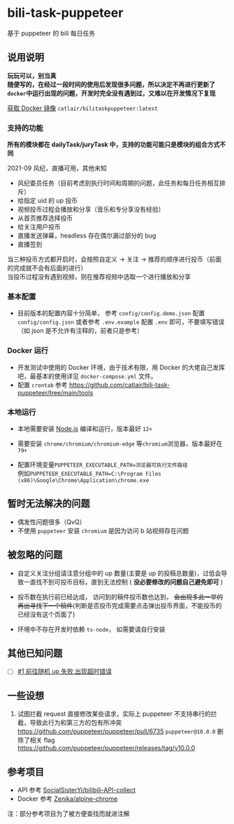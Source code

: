# bili-task-puppeteer

基于 puppeteer 的 bili 每日任务

## 说用说明

**玩玩可以，别当真**  
**随便写的，在经过一段时间的使用后发现很多问题，所以决定不再进行更新了**  
**`docker`中运行出现的问题，开发时完全没有遇到过，又难以在开发情况下复现**

[获取 Docker 镜像](https://registry.hub.docker.com/repository/docker/catlair/bilitaskpuppeteer) `catlair/bilitaskpuppeteer:latest`

### 支持的功能

**所有的模块都在 dailyTask/juryTask 中，支持的功能可能只是模块的组合方式不同**

2021-09 风纪，直播可用，其他未知

- 风纪委员任务（目前考虑到执行时间和周期的问题，此任务和每日任务相互排斥）
- 给指定 uid 的 up 投币
- 视频投币过程会播放和分享（音乐和专分享没有经验）
- 从首页推荐选择投币
- 给关注用户投币
- 直播发送弹幕，headless 存在偶尔漏过部分的 bug
- 直播签到

当三种投币方式都开启时，会按照自定义 -> 关注 -> 推荐的顺序进行投币（前面的完成就不会有后面的进行）  
当投币过程没有遇到视频，则在推荐视频中选取一个进行播放和分享

### 基本配置

- 目前版本的配置内容十分简单， 参考 `config/config.demo.json` 配置 `config/config.json` 或者参考 `.env.example` 配置 `.env` 即可，不要填写错误（如 json 是不允许有注释的，前者只是参考）

### Docker 运行

- 开发测试中使用的 Docker 环境，由于技术有限，用 Docker 的大佬自己发挥吧，最基本的使用详见 `docker-compose.yml` 文件。
- 配置 `crontab` 参考 <https://github.com/catlair/bili-task-puppeteer/tree/main/tools>

### 本地运行

- 本地需要安装 [Node.js](https://nodejs.org/zh-cn/) 编译和运行，版本最好 `12+`

- 需要安装 `chrome/chromium/chromium-edge` 等`chromium`浏览器，版本最好在 `79+`

- 配置环境变量`PUPPETEER_EXECUTABLE_PATH=浏览器可执行文件路径`  
  例如`PUPPETEER_EXECUTABLE_PATH=C:\Program Files (x86)\Google\Chrome\Application\chrome.exe`

## 暂时无法解决的问题

- 偶发性问题很多（QvQ）
- 不使用 `puppeteer` 安装 `chromium` 是因为访问 b 站视频存在问题

## 被忽略的问题

- 自定义关注分组请注意分组中的 up 数量(主要是 up 的投稿总数量)，过低会导致一直找不到可投币目标，直到无法控制 ( **没必要修改的问题自己避免即可** )

- 投币数在执行前已经达成， 访问到的稿件投币数也达到， ~~会出现多此一举的再出寻找下一个稿件~~(判断是否投币完成需要点击弹出投币界面，不能投币的已经没有这个页面了)

- 环境中不存在开发时依赖 `ts-node`， 如需要请自行安装

## 其他已知问题

- [ ] [#1 前往随机 up 失败,出现超时错误](https://github.com/catlair/bili-task-puppeteer/issues/1)

## 一些设想

1. 试图拦截 request 直接修改某些请求，实际上 puppeteer 不支持串行的拦截，导致此行为和第三方的包有所冲突
   <https://github.com/puppeteer/puppeteer/pull/6735> `puppeteer@10.0.0` 删除了相关 flag <https://github.com/puppeteer/puppeteer/releases/tag/v10.0.0>

## 参考项目

- API 参考 [SocialSisterYi/bilibili-API-collect](https://github.com/SocialSisterYi/bilibili-API-collect)
- Docker 参考 [Zenika/alpine-chrome](https://github.com/Zenika/alpine-chrome)

注：部分参考项目为了被方便查找而就进注解
